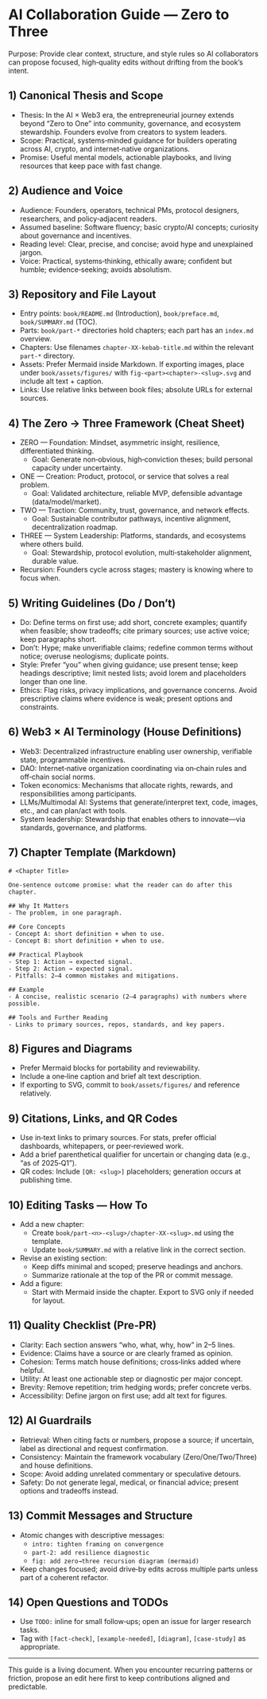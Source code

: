 # AI Collaboration Guide — Zero to Three

Purpose: Provide clear context, structure, and style rules so AI collaborators can propose focused, high‑quality edits without drifting from the book’s intent.

## 1) Canonical Thesis and Scope
- Thesis: In the AI × Web3 era, the entrepreneurial journey extends beyond “Zero to One” into community, governance, and ecosystem stewardship. Founders evolve from creators to system leaders.
- Scope: Practical, systems‑minded guidance for builders operating across AI, crypto, and internet‑native organizations.
- Promise: Useful mental models, actionable playbooks, and living resources that keep pace with fast change.

## 2) Audience and Voice
- Audience: Founders, operators, technical PMs, protocol designers, researchers, and policy‑adjacent readers.
- Assumed baseline: Software fluency; basic crypto/AI concepts; curiosity about governance and incentives.
- Reading level: Clear, precise, and concise; avoid hype and unexplained jargon.
- Voice: Practical, systems‑thinking, ethically aware; confident but humble; evidence‑seeking; avoids absolutism.

## 3) Repository and File Layout
- Entry points: `book/README.md` (Introduction), `book/preface.md`, `book/SUMMARY.md` (TOC).
- Parts: `book/part-*` directories hold chapters; each part has an `index.md` overview.
- Chapters: Use filenames `chapter-XX-kebab-title.md` within the relevant `part-*` directory.
- Assets: Prefer Mermaid inside Markdown. If exporting images, place under `book/assets/figures/` with `fig-<part><chapter>-<slug>.svg` and include alt text + caption.
- Links: Use relative links between book files; absolute URLs for external sources.

## 4) The Zero → Three Framework (Cheat Sheet)
- ZERO — Foundation: Mindset, asymmetric insight, resilience, differentiated thinking.
  - Goal: Generate non‑obvious, high‑conviction theses; build personal capacity under uncertainty.
- ONE — Creation: Product, protocol, or service that solves a real problem.
  - Goal: Validated architecture, reliable MVP, defensible advantage (data/model/market).
- TWO — Traction: Community, trust, governance, and network effects.
  - Goal: Sustainable contributor pathways, incentive alignment, decentralization roadmap.
- THREE — System Leadership: Platforms, standards, and ecosystems where others build.
  - Goal: Stewardship, protocol evolution, multi‑stakeholder alignment, durable value.
- Recursion: Founders cycle across stages; mastery is knowing where to focus when.

## 5) Writing Guidelines (Do / Don’t)
- Do: Define terms on first use; add short, concrete examples; quantify when feasible; show tradeoffs; cite primary sources; use active voice; keep paragraphs short.
- Don’t: Hype; make unverifiable claims; redefine common terms without notice; overuse neologisms; duplicate points.
- Style: Prefer “you” when giving guidance; use present tense; keep headings descriptive; limit nested lists; avoid lorem and placeholders longer than one line.
- Ethics: Flag risks, privacy implications, and governance concerns. Avoid prescriptive claims where evidence is weak; present options and constraints.

## 6) Web3 × AI Terminology (House Definitions)
- Web3: Decentralized infrastructure enabling user ownership, verifiable state, programmable incentives.
- DAO: Internet‑native organization coordinating via on‑chain rules and off‑chain social norms.
- Token economics: Mechanisms that allocate rights, rewards, and responsibilities among participants.
- LLMs/Multimodal AI: Systems that generate/interpret text, code, images, etc., and can plan/act with tools.
- System leadership: Stewardship that enables others to innovate—via standards, governance, and platforms.

## 7) Chapter Template (Markdown)
```
# <Chapter Title>

One‑sentence outcome promise: what the reader can do after this chapter.

## Why It Matters
- The problem, in one paragraph.

## Core Concepts
- Concept A: short definition + when to use.
- Concept B: short definition + when to use.

## Practical Playbook
- Step 1: Action → expected signal.
- Step 2: Action → expected signal.
- Pitfalls: 2–4 common mistakes and mitigations.

## Example
- A concise, realistic scenario (2–4 paragraphs) with numbers where possible.

## Tools and Further Reading
- Links to primary sources, repos, standards, and key papers.
```

## 8) Figures and Diagrams
- Prefer Mermaid blocks for portability and reviewability.
- Include a one‑line caption and brief alt text description.
- If exporting to SVG, commit to `book/assets/figures/` and reference relatively.

## 9) Citations, Links, and QR Codes
- Use in‑text links to primary sources. For stats, prefer official dashboards, whitepapers, or peer‑reviewed work.
- Add a brief parenthetical qualifier for uncertain or changing data (e.g., “as of 2025‑Q1”).
- QR codes: Include `[QR: <slug>]` placeholders; generation occurs at publishing time.

## 10) Editing Tasks — How To
- Add a new chapter:
  - Create `book/part-<n>-<slug>/chapter-XX-<slug>.md` using the template.
  - Update `book/SUMMARY.md` with a relative link in the correct section.
- Revise an existing section:
  - Keep diffs minimal and scoped; preserve headings and anchors.
  - Summarize rationale at the top of the PR or commit message.
- Add a figure:
  - Start with Mermaid inside the chapter. Export to SVG only if needed for layout.

## 11) Quality Checklist (Pre‑PR)
- Clarity: Each section answers “who, what, why, how” in 2–5 lines.
- Evidence: Claims have a source or are clearly framed as opinion.
- Cohesion: Terms match house definitions; cross‑links added where helpful.
- Utility: At least one actionable step or diagnostic per major concept.
- Brevity: Remove repetition; trim hedging words; prefer concrete verbs.
- Accessibility: Define jargon on first use; add alt text for figures.

## 12) AI Guardrails
- Retrieval: When citing facts or numbers, propose a source; if uncertain, label as directional and request confirmation.
- Consistency: Maintain the framework vocabulary (Zero/One/Two/Three) and house definitions.
- Scope: Avoid adding unrelated commentary or speculative detours.
- Safety: Do not generate legal, medical, or financial advice; present options and tradeoffs instead.

## 13) Commit Messages and Structure
- Atomic changes with descriptive messages:
  - `intro: tighten framing on convergence`
  - `part-2: add resilience diagnostic`
  - `fig: add zero→three recursion diagram (mermaid)`
- Keep changes focused; avoid drive‑by edits across multiple parts unless part of a coherent refactor.

## 14) Open Questions and TODOs
- Use `TODO:` inline for small follow‑ups; open an issue for larger research tasks.
- Tag with `[fact-check]`, `[example-needed]`, `[diagram]`, `[case-study]` as appropriate.

---
This guide is a living document. When you encounter recurring patterns or friction, propose an edit here first to keep contributions aligned and predictable.
